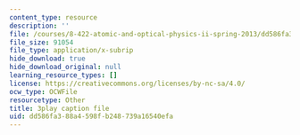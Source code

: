 ```yaml
---
content_type: resource
description: ''
file: /courses/8-422-atomic-and-optical-physics-ii-spring-2013/dd586fa388a4598fb248739a16540efa_q5iBqycJuqU.vtt
file_size: 91054
file_type: application/x-subrip
hide_download: true
hide_download_original: null
learning_resource_types: []
license: https://creativecommons.org/licenses/by-nc-sa/4.0/
ocw_type: OCWFile
resourcetype: Other
title: 3play caption file
uid: dd586fa3-88a4-598f-b248-739a16540efa
---
```

